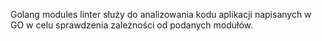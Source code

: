 Golang modules linter służy do analizowania kodu aplikacji napisanych w GO w celu sprawdzenia zależności od podanych modułów.